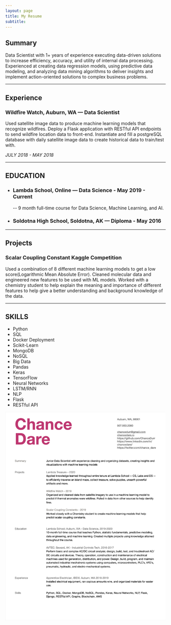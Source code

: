 ```yaml
---
layout: page
title: My Resume
subtitle: 
---
```


## Summary

Data Scientist with 1+ years of experience executing data-driven solutions to increase efficiency, accuracy, and utility of internal data processing. Experienced at creating data regression models, using predictive data modeling, and analyzing data mining algorithms to deliver insights and implement action-oriented solutions to complex business problems.

---

## Experience

### Wildfire Watch, Auburn, WA — Data Scientist

Used satellite image data to produce machine learning models that recognize wildfires. Deploy a Flask application with RESTful API endpoints to send wildfire location data to front-end. Instantiate and fill a postgreSQL database with daily satellite image data to create historical data to train/test with.

_JULY 2018 - MAY 2018_

---

## EDUCATION

- ### Lambda School, Online — Data Science - May 2019 - Current

  -- 9 month full-time course for Data Science, Machine Learning, and AI.


- ### Soldotna High School, Soldotna, AK — Diploma - May 2016

---

## Projects

### Scalar Coupling Constant Kaggle Competition

Used a combination of 8 different machine learning models to get a low score(Logarithmic Mean Absolute Error). Cleaned molecular data and engineered new features to be used with ML models. Worked with a chemistry student to help explain the meaning and importance of different features to help give a better understanding and background knowledge of the data.

---

## SKILLS

- Python
- SQL
- Docker Deployment
- Scikit-Learn
- MongoDB
- NoSQL
- Big Data
- Pandas
- Keras
- TensorFlow
- Neural Networks
- LSTM/RNN
- NLP
- Flask
- RESTful API

![resume](img/resume.png)
